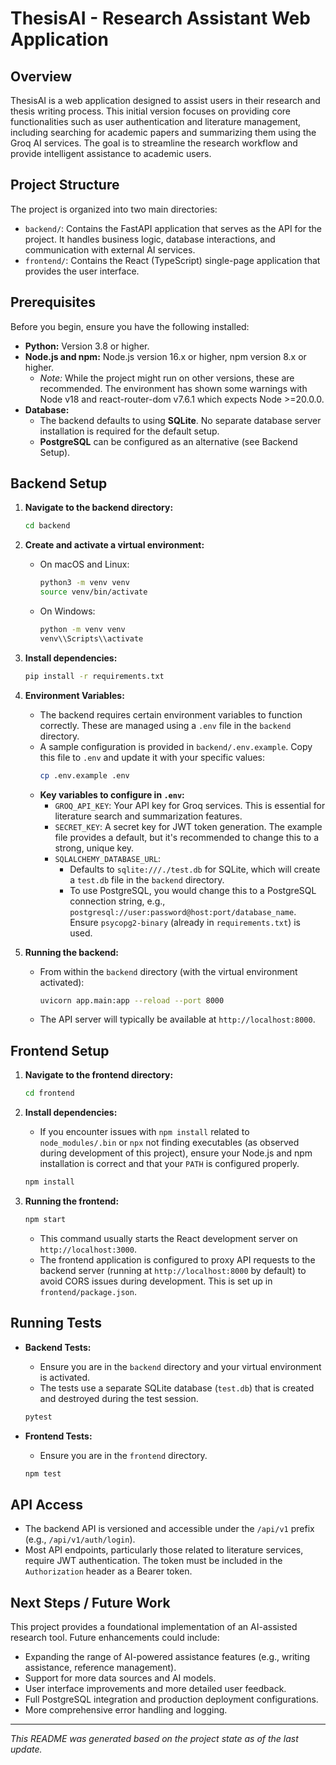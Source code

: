 # ThesisAI - Research Assistant Web Application

## Overview

ThesisAI is a web application designed to assist users in their research and thesis writing process. This initial version focuses on providing core functionalities such as user authentication and literature management, including searching for academic papers and summarizing them using the Groq AI services. The goal is to streamline the research workflow and provide intelligent assistance to academic users.

## Project Structure

The project is organized into two main directories:

*   `backend/`: Contains the FastAPI application that serves as the API for the project. It handles business logic, database interactions, and communication with external AI services.
*   `frontend/`: Contains the React (TypeScript) single-page application that provides the user interface.

## Prerequisites

Before you begin, ensure you have the following installed:

*   **Python:** Version 3.8 or higher.
*   **Node.js and npm:** Node.js version 16.x or higher, npm version 8.x or higher.
    *   *Note:* While the project might run on other versions, these are recommended. The environment has shown some warnings with Node v18 and react-router-dom v7.6.1 which expects Node >=20.0.0.
*   **Database:**
    *   The backend defaults to using **SQLite**. No separate database server installation is required for the default setup.
    *   **PostgreSQL** can be configured as an alternative (see Backend Setup).

## Backend Setup

1.  **Navigate to the backend directory:**
    ```bash
    cd backend
    ```

2.  **Create and activate a virtual environment:**
    *   On macOS and Linux:
        ```bash
        python3 -m venv venv
        source venv/bin/activate
        ```
    *   On Windows:
        ```bash
        python -m venv venv
        venv\\Scripts\\activate
        ```

3.  **Install dependencies:**
    ```bash
    pip install -r requirements.txt
    ```

4.  **Environment Variables:**
    *   The backend requires certain environment variables to function correctly. These are managed using a `.env` file in the `backend` directory.
    *   A sample configuration is provided in `backend/.env.example`. Copy this file to `.env` and update it with your specific values:
        ```bash
        cp .env.example .env
        ```
    *   **Key variables to configure in `.env`:**
        *   `GROQ_API_KEY`: Your API key for Groq services. This is essential for literature search and summarization features.
        *   `SECRET_KEY`: A secret key for JWT token generation. The example file provides a default, but it's recommended to change this to a strong, unique key.
        *   `SQLALCHEMY_DATABASE_URL`:
            *   Defaults to `sqlite:///./test.db` for SQLite, which will create a `test.db` file in the `backend` directory.
            *   To use PostgreSQL, you would change this to a PostgreSQL connection string, e.g., `postgresql://user:password@host:port/database_name`. Ensure `psycopg2-binary` (already in `requirements.txt`) is used.

5.  **Running the backend:**
    *   From within the `backend` directory (with the virtual environment activated):
        ```bash
        uvicorn app.main:app --reload --port 8000
        ```
    *   The API server will typically be available at `http://localhost:8000`.

## Frontend Setup

1.  **Navigate to the frontend directory:**
    ```bash
    cd frontend
    ```

2.  **Install dependencies:**
    *   If you encounter issues with `npm install` related to `node_modules/.bin` or `npx` not finding executables (as observed during development of this project), ensure your Node.js and npm installation is correct and that your `PATH` is configured properly.
    ```bash
    npm install
    ```

3.  **Running the frontend:**
    ```bash
    npm start
    ```
    *   This command usually starts the React development server on `http://localhost:3000`.
    *   The frontend application is configured to proxy API requests to the backend server (running at `http://localhost:8000` by default) to avoid CORS issues during development. This is set up in `frontend/package.json`.

## Running Tests

*   **Backend Tests:**
    *   Ensure you are in the `backend` directory and your virtual environment is activated.
    *   The tests use a separate SQLite database (`test.db`) that is created and destroyed during the test session.
    ```bash
    pytest
    ```

*   **Frontend Tests:**
    *   Ensure you are in the `frontend` directory.
    ```bash
    npm test
    ```

## API Access

*   The backend API is versioned and accessible under the `/api/v1` prefix (e.g., `/api/v1/auth/login`).
*   Most API endpoints, particularly those related to literature services, require JWT authentication. The token must be included in the `Authorization` header as a Bearer token.

## Next Steps / Future Work

This project provides a foundational implementation of an AI-assisted research tool. Future enhancements could include:
*   Expanding the range of AI-powered assistance features (e.g., writing assistance, reference management).
*   Support for more data sources and AI models.
*   User interface improvements and more detailed user feedback.
*   Full PostgreSQL integration and production deployment configurations.
*   More comprehensive error handling and logging.

---
*This README was generated based on the project state as of the last update.*
